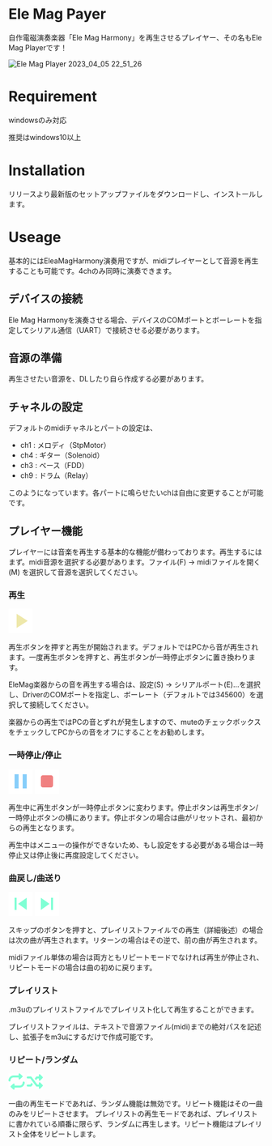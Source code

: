 
# Ele Mag Payer

自作電磁演奏楽器「Ele Mag Harmony」を再生させるプレイヤー、その名もEle Mag Playerです！

![Ele Mag Player 2023_04_05 22_51_26](https://user-images.githubusercontent.com/58265068/230101162-90cf6bc3-d8e8-4398-9058-ee8850e10c6d.png)

# Requirement

windowsのみ対応

推奨はwindows10以上

# Installation

リリースより最新版のセットアップファイルをダウンロードし、インストールします。

# Useage

基本的にはEleaMagHarmony演奏用ですが、midiプレイヤーとして音源を再生することも可能です。4chのみ同時に演奏できます。

## デバイスの接続

Ele Mag Harmonyを演奏させる場合、デバイスのCOMポートとボーレートを指定してシリアル通信（UART）で接続させる必要があります。

## 音源の準備

再生させたい音源を、DLしたり自ら作成する必要があります。

## チャネルの設定

デフォルトのmidiチャネルとパートの設定は、

- ch1 : メロディ（StpMotor）
- ch4 : ギター（Solenoid）
- ch3 : ベース（FDD）
- ch9 : ドラム（Relay）

このようになっています。各パートに鳴らせたいchは自由に変更することが可能です。

## プレイヤー機能

プレイヤーには音楽を再生する基本的な機能が備わっております。再生するにはまず。midi音源を選択する必要があります。ファイル(F) -> midiファイルを開く(M) を選択して音源を選択してください。

### 再生

![play](EMH_Player/IMG/play_icon.png)

再生ボタンを押すと再生が開始されます。デフォルトではPCから音が再生されます。一度再生ボタンを押すと、再生ボタンが一時停止ボタンに置き換わります。

EleMag楽器からの音を再生する場合は、設定(S) -> シリアルポート(E)...を選択し、DriverのCOMポートを指定し、ボーレート（デフォルトでは345600）を選択して接続してください。

楽器からの再生ではPCの音とずれが発生しますので、muteのチェックボックスをチェックしてPCからの音をオフにすることをお勧めします。

### 一時停止/停止

![pause](EMH_Player/IMG/pause_icon.png)
![stop](EMH_Player/IMG/stop_icon.png)

再生中に再生ボタンが一時停止ボタンに変わります。停止ボタンは再生ボタン/一時停止ボタンの横にあります。停止ボタンの場合は曲がリセットされ、最初からの再生となります。

再生中はメニューの操作ができないため、もし設定をする必要がある場合は一時停止又は停止後に再度設定してください。

### 曲戻し/曲送り

![return](EMH_Player/IMG/return_icon.png)
![next](EMH_Player/IMG/next_icon.png)

スキップのボタンを押すと、プレイリストファイルでの再生（詳細後述）の場合は次の曲が再生されます。リターンの場合はその逆で、前の曲が再生されます。

midiファイル単体の場合は両方ともリピートモードでなければ再生が停止され、リピートモードの場合は曲の初めに戻ります。

### プレイリスト

.m3uのプレイリストファイルでプレイリスト化して再生することができます。

プレイリストファイルは、テキストで音源ファイル(midi)までの絶対パスを記述し、拡張子をm3uにするだけで作成可能です。

### リピート/ランダム

![repeat](EMH_Player/IMG/repeat_icon_enable.png)
![random](EMH_Player/IMG/random_icon_enable.png)

一曲の再生モードであれば、ランダム機能は無効です。リピート機能はその一曲のみをリピートさせます。
プレイリストの再生モードであれば、プレイリストに書かれている順番に限らず、ランダムに再生します。リピート機能はプレイリスト全体をリピートします。
